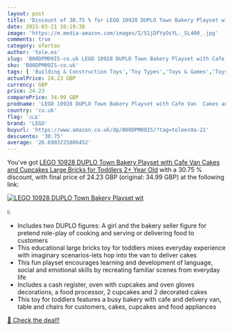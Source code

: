 ```yaml
---
layout: post
title: 'Discount of 30.75 % for LEGO 10928 DUPLO Town Bakery Playset wit'
date: 2021-03-21 16:19:38
image: 'https://m.media-amazon.com/images/I/51jDFYyOsYL._SL400_.jpg'
comments: true
category: ofertas
author: 'tole.es'
slug: 'B00DPM09IS-co.uk LEGO 10928 DUPLO Town Bakery Playset with Cafe Van...'
sku: 'B00DPM09IS-co.uk'
tags: [ 'Building & Construction Toys','Toy Types','Toys & Games','Toys Store','lego', ]
actualPrice: 24.23 GBP
currency: GBP
price: 24.23
comparePrice: 34.99 GBP
prodname: 'LEGO 10928 DUPLO Town Bakery Playset with Cafe Van  Cakes and Cupcakes  Large Bricks for Toddlers 2+ Year Old'
country: 'co.uk'
flag: '🇬🇧'
brand: 'LEGO'
buyurl: 'https://www.amazon.co.uk/dp/B00DPM09IS/?tag=tolees0a-21'
descuento: '30.75'
average: '26.6903225806452'
---
```


You've got [LEGO 10928 DUPLO Town Bakery Playset with Cafe Van  Cakes and Cupcakes  Large Bricks for Toddlers 2+ Year Old](https://www.amazon.co.uk/dp/B00DPM09IS/?tag=tolees0a-21) with a  30.75 % discount, with final price of 24.23 GBP (original: 34.99 GBP) at the following link:

[![LEGO 10928 DUPLO Town Bakery Playset wit](https://m.media-amazon.com/images/I/51jDFYyOsYL._SL400_.jpg)](https://www.amazon.co.uk/dp/B00DPM09IS/?tag=tolees0a-21)

ℹ️:

- Includes two DUPLO figures: A girl and the bakery seller figure for pretend role-play of cooking and serving or delivering food to customers
- This educational large bricks toy for toddlers mixes everyday experience with imaginary scenarios-lets hop into the van to deliver cakes
- This fun playset encourages learning and development of language, social and emotional skills by recreating familiar scenes from everyday life
- Includes a cash register, oven with cupcakes and oven gloves decorations, a food processor, 2 cupcakes and 2 decorated cakes
- This toy for toddlers features a busy bakery with cafe and delivery van, table and chairs for customers, cakes, cupcakes and food appliances

[🛒 Check the deal!!](https://www.amazon.co.uk/dp/B00DPM09IS/?tag=tolees0a-21)
